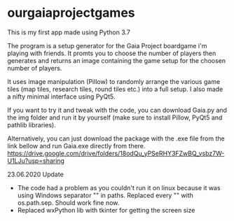 # ourgaiaprojectgames

This is my first app made using Python 3.7

The program is a setup generator for the Gaia Project boardgame i'm playing with friends. It promts you to choose the number of players then generates and returns an image containing the game setup for the choosen number of players.

It uses image manipulation (Pillow) to randomly arrange the various game tiles (map tiles, research tiles, round tiles etc.) into a full setup.
I also made a nifty minimal interface using PyQt5.

If you want to try it and tweak with the code, you can  download Gaia.py and the img folder and run it by yourself (make sure to install Pillow, PyQt5 and pathlib libraries).

Alternatively, you can just download the package with the .exe file from the link bellow and run Gaia.exe directly from there. https://drive.google.com/drive/folders/18odQu_yPSeRHY3FZwBQ_vsbz7W-U1LJu?usp=sharing

23.06.2020 Update
- The code had a problem as you couldn't run it on linux because it was using Windows separator "\" in paths. Replaced every "\" with os.path.sep. Should work fine now.
- Replaced wxPython lib with tkinter for getting the screen size
